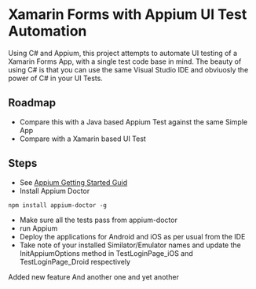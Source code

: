 # Xamarin Forms with Appium UI Test Automation

Using C# and Appium, this project attempts to automate UI testing of a Xamarin Forms App, with a single test code base in mind.
The beauty of using C# is that you can use the same Visual Studio IDE and obviuosly the power of C# in your UI Tests.

## Roadmap ##

- Compare this with a Java based Appium Test against the same Simple App
- Compare with a Xamarin based UI Test

## Steps ## 

- See [Appium Getting Started Guid](http://appium.io/docs/en/about-appium/getting-started/)
- Install Appium Doctor
```
npm install appium-doctor -g
```
- Make sure all the tests pass from appium-doctor
- run Appium
- Deploy the applications for Android and iOS as per usual from the IDE
- Take note of your installed Similator/Emulator names and update the InitAppiumOptions method in TestLoginPage_iOS and TestLoginPage_Droid respectively


 Added new feature
 And another one
and yet another

